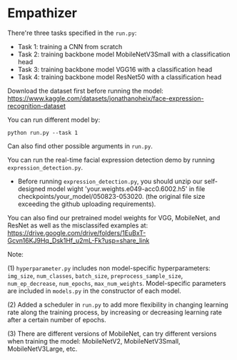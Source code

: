 # Empathizer

There're three tasks specified in the `run.py`:
- Task 1: training a CNN from scratch 
- Task 2: training backbone model MobileNetV3Small with a classification head
- Task 3: training backbone model VGG16 with a classification head
- Task 4: training backbone model ResNet50 with a classification head


Download the dataset first before running the model:
https://www.kaggle.com/datasets/jonathanoheix/face-expression-recognition-dataset

You can run different model by:
```{bash}
python run.py --task 1
```
Can also find other possible arguments in `run.py`.

You can run the real-time facial expression detection demo by running `expression_detection.py`.

* Before running `expression_detection.py`, you should unzip our self-designed model wight 'your.weights.e049-acc0.6002.h5' in file checkpoints/your_model/050823-053020. (the original file size exceeding the github uploading requirements).

You can also find our pretrained model weights for VGG, MobileNet, and ResNet as well as the misclassifed examples at:
https://drive.google.com/drive/folders/1EuBxT-Gcvn16KJ9Hq_Dsk1Hf_u2mL-Fk?usp=share_link

Note:

(1) `hyperparameter.py` includes non model-specific hyperparameters:  `img_size`, `num_classes`, `batch_size`, `preprocess_sample_size`, `num_ep_decrease`, `num_epochs`, `max_num_weights`.
Model-specific parameters are included in `models.py` in the constructor of each model.

(2) Added a scheduler in `run.py` to add more flexibility in changing learning rate along the training process, by increasing or decreasing learning rate after a certain number of epochs.

(3) There are different versions of MobileNet, can try different versions when training the model: MobileNetV2, MobileNetV3Small, MobileNetV3Large, etc.



